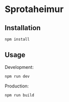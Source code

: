 # Sprotaheimur

## Installation

```sh
npm install
```

## Usage

Development:

```sh
npm run dev
```

Production:

```sh
npm run build
```
